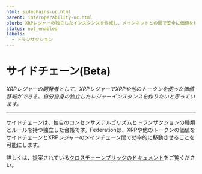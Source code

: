 ```yaml
---
html: sidechains-uc.html
parent: interoperability-uc.html
blurb: XRPレジャーの独立したインスタンスを作成し、メインネットとの間で安全に価値を移転させます。
status: not_enabled
labels:
  - トランザクション
---
```


# サイドチェーン(Beta)

_XRPレジャーの開発者として、XRPレジャーでXRPや他のトークンを使った価値移転ができる、自分自身の独立したレジャーインスタンスを作りたいと思っています。_

---

サイドチェーンは、独自のコンセンサスアルゴリズムとトランザクションの種類とルールを持つ独立した台帳です。Federationは、XRPや他のトークンの価値をサイドチェーンとXRPレジャーのメインチェーン間で効率的に移動させることを可能にします。

詳しくは、提案されている[クロスチェーンブリッジのドキュメント](https://opensource.ripple.com/docs/xls-38d-cross-chain-bridge/cross-chain-bridges/)をご覧ください。
